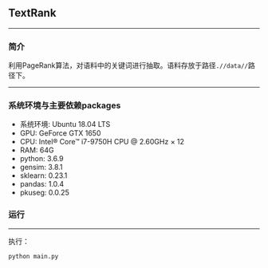 ## TextRank
---
### 简介
利用PageRank算法，对语料中的关键词进行抽取。语料存放于路径`.//data//`路径下。

---
### 系统环境与主要依赖packages
- 系统环境: Ubuntu 18.04 LTS
- GPU: GeForce GTX 1650
- CPU: Intel® Core™ i7-9750H CPU @ 2.60GHz × 12
- RAM: 64G
- python: 3.6.9
- gensim: 3.8.1
- sklearn: 0.23.1
- pandas: 1.0.4
- pkuseg: 0.0.25

### 运行
---
执行：
```Python
python main.py
```